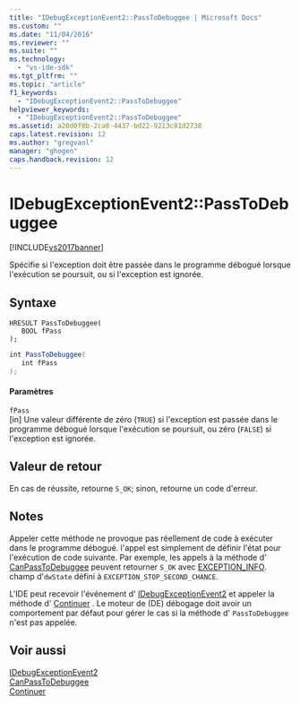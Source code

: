 ```yaml
---
title: "IDebugExceptionEvent2::PassToDebuggee | Microsoft Docs"
ms.custom: ""
ms.date: "11/04/2016"
ms.reviewer: ""
ms.suite: ""
ms.technology: 
  - "vs-ide-sdk"
ms.tgt_pltfrm: ""
ms.topic: "article"
f1_keywords: 
  - "IDebugExceptionEvent2::PassToDebuggee"
helpviewer_keywords: 
  - "IDebugExceptionEvent2::PassToDebuggee"
ms.assetid: a20d0f0b-2ca0-4437-bd22-9213c81d2738
caps.latest.revision: 12
ms.author: "gregvanl"
manager: "ghogen"
caps.handback.revision: 12
---
```

# IDebugExceptionEvent2::PassToDebuggee
[!INCLUDE[vs2017banner](../../../code-quality/includes/vs2017banner.md)]

Spécifie si l'exception doit être passée dans le programme débogué lorsque l'exécution se poursuit, ou si l'exception est ignorée.  
  
## Syntaxe  
  
```cpp#  
HRESULT PassToDebuggee(  
   BOOL fPass  
);  
```  
  
```c#  
int PassToDebuggee(  
   int fPass  
);  
```  
  
#### Paramètres  
 `fPass`  
 \[in\]  Une valeur différente de zéro \(`TRUE`\) si l'exception est passée dans le programme débogué lorsque l'exécution se poursuit, ou zéro \(`FALSE`\) si l'exception est ignorée.  
  
## Valeur de retour  
 En cas de réussite, retourne `S_OK`; sinon, retourne un code d'erreur.  
  
## Notes  
 Appeler cette méthode ne provoque pas réellement de code à exécuter dans le programme débogué.  l'appel est simplement de définir l'état pour l'exécution de code suivante.  Par exemple, les appels à la méthode d' [CanPassToDebuggee](../../../extensibility/debugger/reference/idebugexceptionevent2-canpasstodebuggee.md) peuvent retourner `S_OK` avec [EXCEPTION\_INFO](../../../extensibility/debugger/reference/exception-info.md). champ d'`dwState` défini à `EXCEPTION_STOP_SECOND_CHANCE`.  
  
 L'IDE peut recevoir l'événement d' [IDebugExceptionEvent2](../../../extensibility/debugger/reference/idebugexceptionevent2.md) et appeler la méthode d' [Continuer](../../../extensibility/debugger/reference/idebugprogram2-continue.md) .  Le moteur de \(DE\) débogage doit avoir un comportement par défaut pour gérer le cas si la méthode d' `PassToDebuggee` n'est pas appelée.  
  
## Voir aussi  
 [IDebugExceptionEvent2](../../../extensibility/debugger/reference/idebugexceptionevent2.md)   
 [CanPassToDebuggee](../../../extensibility/debugger/reference/idebugexceptionevent2-canpasstodebuggee.md)   
 [Continuer](../../../extensibility/debugger/reference/idebugprogram2-continue.md)
